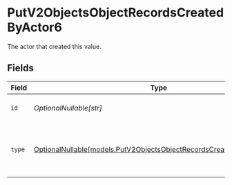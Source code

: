 # PutV2ObjectsObjectRecordsCreatedByActor6

The actor that created this value.


## Fields

| Field                                                                                                                              | Type                                                                                                                               | Required                                                                                                                           | Description                                                                                                                        |
| ---------------------------------------------------------------------------------------------------------------------------------- | ---------------------------------------------------------------------------------------------------------------------------------- | ---------------------------------------------------------------------------------------------------------------------------------- | ---------------------------------------------------------------------------------------------------------------------------------- |
| `id`                                                                                                                               | *OptionalNullable[str]*                                                                                                            | :heavy_minus_sign:                                                                                                                 | An ID to identify the actor.                                                                                                       |
| `type`                                                                                                                             | [OptionalNullable[models.PutV2ObjectsObjectRecordsCreatedByActorType6]](../models/putv2objectsobjectrecordscreatedbyactortype6.md) | :heavy_minus_sign:                                                                                                                 | The type of actor. [Read more information on actor types here](/docs/actors).                                                      |